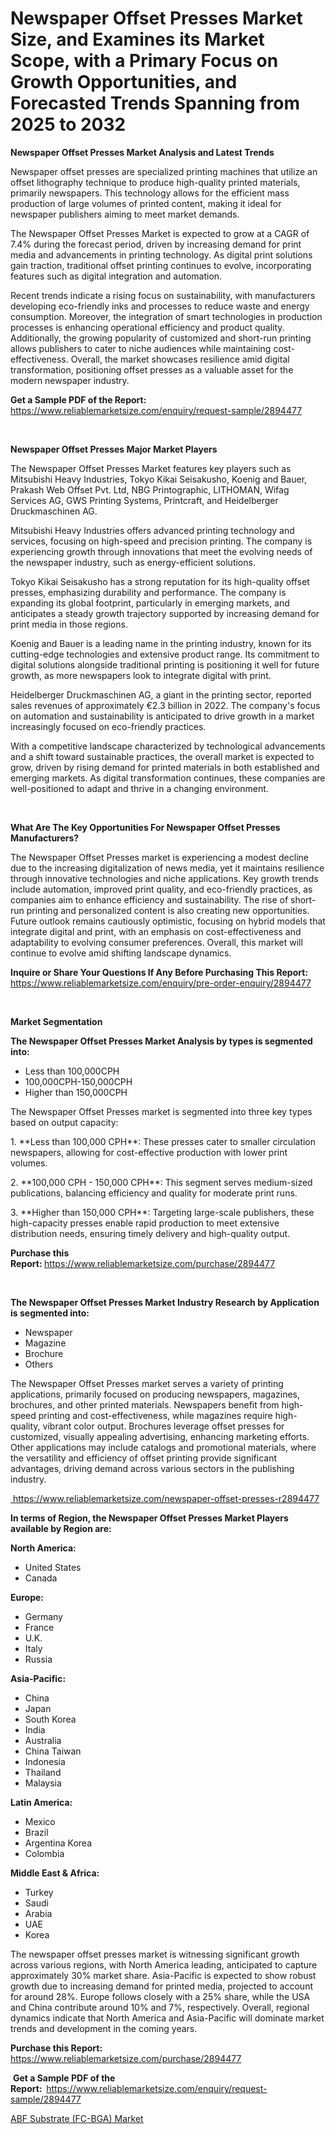 <p><h1>Newspaper Offset Presses Market Size, and Examines its Market Scope, with a Primary Focus on Growth Opportunities, and Forecasted Trends Spanning from 2025 to 2032</h1></p><p><strong>Newspaper Offset Presses Market Analysis and Latest Trends</strong></p>
<p><p>Newspaper offset presses are specialized printing machines that utilize an offset lithography technique to produce high-quality printed materials, primarily newspapers. This technology allows for the efficient mass production of large volumes of printed content, making it ideal for newspaper publishers aiming to meet market demands.</p><p>The Newspaper Offset Presses Market is expected to grow at a CAGR of 7.4% during the forecast period, driven by increasing demand for print media and advancements in printing technology. As digital print solutions gain traction, traditional offset printing continues to evolve, incorporating features such as digital integration and automation.</p><p>Recent trends indicate a rising focus on sustainability, with manufacturers developing eco-friendly inks and processes to reduce waste and energy consumption. Moreover, the integration of smart technologies in production processes is enhancing operational efficiency and product quality. Additionally, the growing popularity of customized and short-run printing allows publishers to cater to niche audiences while maintaining cost-effectiveness. Overall, the market showcases resilience amid digital transformation, positioning offset presses as a valuable asset for the modern newspaper industry.</p></p>
<p><strong>Get a Sample PDF of the Report:&nbsp;</strong> <a href="https://www.reliablemarketsize.com/enquiry/request-sample/2894477?utm_campaign=3045&utm_medium=2&utm_source=Github&utm_content=ia&utm_term=15032025&utm_id=newspaper-offset-presses">https://www.reliablemarketsize.com/enquiry/request-sample/2894477</a></p>
<p>&nbsp;</p>
<p><strong>Newspaper Offset Presses Major Market Players</strong></p>
<p><p>The Newspaper Offset Presses Market features key players such as Mitsubishi Heavy Industries, Tokyo Kikai Seisakusho, Koenig and Bauer, Prakash Web Offset Pvt. Ltd, NBG Printographic, LITHOMAN, Wifag Services AG, GWS Printing Systems, Printcraft, and Heidelberger Druckmaschinen AG. </p><p>Mitsubishi Heavy Industries offers advanced printing technology and services, focusing on high-speed and precision printing. The company is experiencing growth through innovations that meet the evolving needs of the newspaper industry, such as energy-efficient solutions. </p><p>Tokyo Kikai Seisakusho has a strong reputation for its high-quality offset presses, emphasizing durability and performance. The company is expanding its global footprint, particularly in emerging markets, and anticipates a steady growth trajectory supported by increasing demand for print media in those regions. </p><p>Koenig and Bauer is a leading name in the printing industry, known for its cutting-edge technologies and extensive product range. Its commitment to digital solutions alongside traditional printing is positioning it well for future growth, as more newspapers look to integrate digital with print.</p><p>Heidelberger Druckmaschinen AG, a giant in the printing sector, reported sales revenues of approximately €2.3 billion in 2022. The company's focus on automation and sustainability is anticipated to drive growth in a market increasingly focused on eco-friendly practices.</p><p>With a competitive landscape characterized by technological advancements and a shift toward sustainable practices, the overall market is expected to grow, driven by rising demand for printed materials in both established and emerging markets. As digital transformation continues, these companies are well-positioned to adapt and thrive in a changing environment.</p></p>
<p>&nbsp;</p>
<p><strong>What Are The Key Opportunities For Newspaper Offset Presses Manufacturers?</strong></p>
<p><p>The Newspaper Offset Presses market is experiencing a modest decline due to the increasing digitalization of news media, yet it maintains resilience through innovative technologies and niche applications. Key growth trends include automation, improved print quality, and eco-friendly practices, as companies aim to enhance efficiency and sustainability. The rise of short-run printing and personalized content is also creating new opportunities. Future outlook remains cautiously optimistic, focusing on hybrid models that integrate digital and print, with an emphasis on cost-effectiveness and adaptability to evolving consumer preferences. Overall, this market will continue to evolve amid shifting landscape dynamics.</p></p>
<p><strong>Inquire or Share Your Questions If Any Before Purchasing This Report:</strong> <a href="https://www.reliablemarketsize.com/enquiry/pre-order-enquiry/2894477?utm_campaign=3045&utm_medium=2&utm_source=Github&utm_content=ia&utm_term=15032025&utm_id=newspaper-offset-presses">https://www.reliablemarketsize.com/enquiry/pre-order-enquiry/2894477</a></p>
<p>&nbsp;</p>
<p><strong>Market Segmentation</strong></p>
<p><strong>The Newspaper Offset Presses Market Analysis by types is segmented into:</strong></p>
<p><ul><li>Less than 100,000CPH</li><li>100,000CPH-150,000CPH</li><li>Higher than 150,000CPH</li></ul></p>
<p><p>The Newspaper Offset Presses market is segmented into three key types based on output capacity: </p><p>1. **Less than 100,000 CPH**: These presses cater to smaller circulation newspapers, allowing for cost-effective production with lower print volumes.</p><p>   </p><p>2. **100,000 CPH - 150,000 CPH**: This segment serves medium-sized publications, balancing efficiency and quality for moderate print runs.</p><p>3. **Higher than 150,000 CPH**: Targeting large-scale publishers, these high-capacity presses enable rapid production to meet extensive distribution needs, ensuring timely delivery and high-quality output.</p></p>
<p><strong>Purchase this Report:&nbsp;</strong><a href="https://www.reliablemarketsize.com/purchase/2894477?utm_campaign=3045&utm_medium=2&utm_source=Github&utm_content=ia&utm_term=15032025&utm_id=newspaper-offset-presses">https://www.reliablemarketsize.com/purchase/2894477</a></p>
<p>&nbsp;</p>
<p><strong>The Newspaper Offset Presses Market Industry Research by Application is segmented into:</strong></p>
<p><ul><li>Newspaper</li><li>Magazine</li><li>Brochure</li><li>Others</li></ul></p>
<p><p>The Newspaper Offset Presses market serves a variety of printing applications, primarily focused on producing newspapers, magazines, brochures, and other printed materials. Newspapers benefit from high-speed printing and cost-effectiveness, while magazines require high-quality, vibrant color output. Brochures leverage offset presses for customized, visually appealing advertising, enhancing marketing efforts. Other applications may include catalogs and promotional materials, where the versatility and efficiency of offset printing provide significant advantages, driving demand across various sectors in the publishing industry.</p></p>
<p><a href="https://www.reliablemarketsize.com/newspaper-offset-presses-r2894477?utm_campaign=3045&utm_medium=2&utm_source=Github&utm_content=ia&utm_term=15032025&utm_id=newspaper-offset-presses">&nbsp;https://www.reliablemarketsize.com/newspaper-offset-presses-r2894477</a></p>
<p><strong>In terms of Region, the Newspaper Offset Presses Market Players available by Region are:</strong></p>
<p>
    <p> <strong> North America: </strong>
        <ul>
            <li>United States</li>
            <li>Canada</li>
        </ul>
        </p> 
    <p> <strong> Europe: </strong>
        <ul>
            <li>Germany</li>
            <li>France</li>
            <li>U.K.</li>
            <li>Italy</li>
            <li>Russia</li>
        </ul>
        </p> 
    <p> <strong> Asia-Pacific: </strong>
        <ul>
            <li>China</li>
            <li>Japan</li>
            <li>South Korea</li>
            <li>India</li>
            <li>Australia</li>
            <li>China Taiwan</li>
            <li>Indonesia</li>
            <li>Thailand</li>
            <li>Malaysia</li>
        </ul>
        </p> 
    <p> <strong> Latin America: </strong>
        <ul>
            <li>Mexico</li>
            <li>Brazil</li>
            <li>Argentina Korea</li>
            <li>Colombia</li>
        </ul>
        </p> 
    <p> <strong> Middle East & Africa: </strong>
        <ul>
            <li>Turkey</li>
            <li>Saudi</li>
            <li>Arabia</li>
            <li>UAE</li>
            <li>Korea</li>
        </ul>
    </p>
    </p>
<p><p>The newspaper offset presses market is witnessing significant growth across various regions, with North America leading, anticipated to capture approximately 30% market share. Asia-Pacific is expected to show robust growth due to increasing demand for printed media, projected to account for around 28%. Europe follows closely with a 25% share, while the USA and China contribute around 10% and 7%, respectively. Overall, regional dynamics indicate that North America and Asia-Pacific will dominate market trends and development in the coming years.</p></p>
<p><strong>Purchase this Report: </strong><a href="https://www.reliablemarketsize.com/purchase/2894477?utm_campaign=3045&utm_medium=2&utm_source=Github&utm_content=ia&utm_term=15032025&utm_id=newspaper-offset-presses">https://www.reliablemarketsize.com/purchase/2894477</a></p>
<p>&nbsp;<strong>Get a Sample PDF of the Report:&nbsp;&nbsp;</strong><a href="https://www.reliablemarketsize.com/enquiry/request-sample/2894477?utm_campaign=3045&utm_medium=2&utm_source=Github&utm_content=ia&utm_term=15032025&utm_id=newspaper-offset-presses">https://www.reliablemarketsize.com/enquiry/request-sample/2894477</a></p>
<p><strong></strong></p>
<p><p><a href="https://github.com/vilolakoreni/Market-Research-Report-List-1/blob/main/abf-substrate-fc-bga-market.md?utm_campaign=3045&utm_medium=2&utm_source=Github&utm_content=ia&utm_term=15032025&utm_id=newspaper-offset-presses">ABF Substrate (FC-BGA) Market</a></p></p>